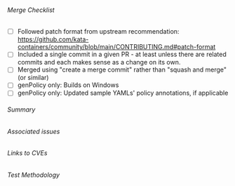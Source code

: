 <!--
COMMENT BLOCKS WILL NOT BE INCLUDED IN THE PR.
Feel free to delete sections of the template which do not apply to your PR, or add additional details
-->

###### Merge Checklist  <!-- REQUIRED -->
<!-- You can set them now ([x]) or set them later using the Github UI -->
<!-- **All** boxes should be checked before merging the PR *(just tick any boxes which don't apply to this PR)* -->
- [ ] Followed patch format from upstream recommendation: https://github.com/kata-containers/community/blob/main/CONTRIBUTING.md#patch-format
- [ ] Included a single commit in a given PR - at least unless there are related commits and each makes sense as a change on its own.
- [ ] Merged using "create a merge commit" rather than "squash and merge" (or similar)
- [ ] genPolicy only: Builds on Windows
- [ ] genPolicy only: Updated sample YAMLs' policy annotations, if applicable

###### Summary <!-- REQUIRED -->
<!-- Quick explanation of the changes. -->

###### Associated issues  <!-- optional -->
<!-- Link to Github issues if possible. -->

###### Links to CVEs  <!-- optional -->
<!-- https://nvd.nist.gov/vuln/detail/CVE-YYYY-XXXX -->

###### Test Methodology
<!-- How was this test validated? i.e. local build, pipeline build etc. -->
